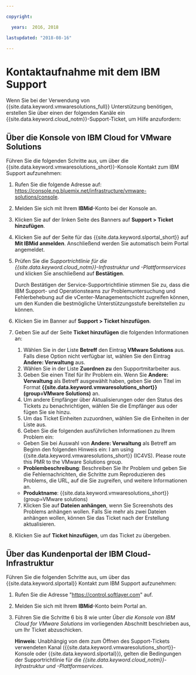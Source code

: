 ```yaml
---

copyright:

  years:  2016, 2018

lastupdated: "2018-08-16"

---
```


# Kontaktaufnahme mit dem IBM Support

Wenn Sie bei der Verwendung von {{site.data.keyword.vmwaresolutions_full}} Unterstützung benötigen, erstellen Sie über einen der folgenden Kanäle ein {{site.data.keyword.cloud_notm}}-Support-Ticket, um Hilfe anzufordern:

## Über die Konsole von IBM Cloud for VMware Solutions

Führen Sie die folgenden Schritte aus, um über die {{site.data.keyword.vmwaresolutions_short}}-Konsole Kontakt zum IBM Support aufzunehmen:

1. Rufen Sie die folgende Adresse auf:
   https://console.ng.bluemix.net/infrastructure/vmware-solutions/console.
2. Melden Sie sich mit Ihrem **IBMid**-Konto bei der Konsole an.
3. Klicken Sie auf der linken Seite des Banners auf **Support > Ticket hinzufügen**.
4. Klicken Sie auf der Seite für das {{site.data.keyword.slportal_short}} auf **Mit IBMid anmelden**. Anschließend werden Sie automatisch beim Portal angemeldet.
5. Prüfen Sie die _Supportrichtlinie für die {{site.data.keyword.cloud_notm}}-Infrastruktur und -Plattformservices_ und klicken Sie anschließend auf **Bestätigen**.

   Durch Bestätigen der Service-Supportrichtlinie stimmen Sie zu, dass die IBM Support- und Operationsteams zur Problemuntersuchung und Fehlerbehebung auf die vCenter-Managementschicht zugreifen können, um den Kunden die bestmögliche Unterstützungsstufe bereitstellen zu können.

6. Klicken Sie im Banner auf **Support > Ticket hinzufügen**.
7. Geben Sie auf der Seite **Ticket hinzufügen** die folgenden Informationen an:
   1. Wählen Sie in der Liste **Betreff** den Eintrag **VMware Solutions** aus. Falls diese Option nicht verfügbar ist, wählen Sie den Eintrag **Andere: Verwaltung** aus.   
   2. Wählen Sie in der Liste **Zuordnen zu** den Supportmitarbeiter aus.  
   3. Geben Sie einen Titel für Ihr Problem ein. Wenn Sie **Andere: Verwaltung** als Betreff ausgewählt haben, geben Sie den Titel im Format
**{{site.data.keyword.vmwaresolutions_short}} (group=VMware Solutions)** an.  
   4. Um andere Empfänger über Aktualisierungen oder den Status des Tickets zu benachrichtigen, wählen Sie die Empfänger aus oder fügen Sie sie hinzu.
   5. Um das Ticket Einheiten zuzuordnen, wählen Sie die Einheiten in der Liste aus.  
   6. Geben Sie die folgenden ausführlichen Informationen zu Ihrem Problem ein:      
     * Geben Sie bei Auswahl von **Andere: Verwaltung** als Betreff am Beginn den folgenden Hinweis ein: I am using {{site.data.keyword.vmwaresolutions_short}} (IC4VS). Please route this PMR to the VMware Solutions group.   
     * **Problembeschreibung**: Beschreiben Sie Ihr Problem und geben Sie die Fehlernachrichten, die Schritte zum Reproduzieren des Problems, die URL, auf die Sie zugreifen, und weitere Informationen an.    
     * **Produktname**: {{site.data.keyword.vmwaresolutions_short}} (group=VMware solutions)    
   7. Klicken Sie auf **Dateien anhängen**, wenn Sie Screenshots des Problems anhängen wollen. Falls Sie mehr als zwei Dateien anhängen wollen, können Sie das Ticket nach der Erstellung
aktualisieren.  
8. Klicken Sie auf **Ticket hinzufügen**, um das Ticket zu übergeben.

## Über das Kundenportal der IBM Cloud-Infrastruktur

Führen Sie die folgenden Schritte aus, um über das {{site.data.keyword.slportal}} Kontakt zum IBM Support aufzunehmen:

1. Rufen Sie die Adresse "https://control.softlayer.com" auf.
2. Melden Sie sich mit Ihrem **IBMid**-Konto beim Portal an.
3. Führen Sie die Schritte 6 bis 8 wie unter _Über die Konsole von IBM Cloud for VMware Solutions_ im vorliegenden Abschnitt beschrieben aus, um Ihr Ticket abzuschicken.

    **Hinweis**: Unabhängig von dem zum Öffnen des Support-Tickets verwendeten Kanal ({{site.data.keyword.vmwaresolutions_short}}-Konsole oder {{site.data.keyword.slportal}}), gelten die Bedingungen der Supportrichtlinie für die _{{site.data.keyword.cloud_notm}}-Infrastruktur und -Plattformservices_.
